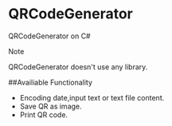 # QRCodeGenerator
QRCodeGenerator on C#

>[!NOTE]
>QRCodeGenerator doesn't use any library.

##Availiable Functionality
- Encoding date,input text or text file content.
- Save QR as image.
- Print QR code.
